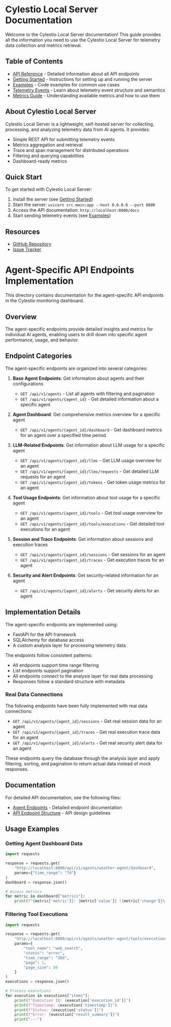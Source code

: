 # Cylestio Local Server Documentation

Welcome to the Cylestio Local Server documentation! This guide provides all the information you need to use the Cylestio Local Server for telemetry data collection and metrics retrieval.

## Table of Contents

- [API Reference](./api/README.md) - Detailed information about all API endpoints
- [Getting Started](./guides/getting-started.md) - Instructions for setting up and running the server
- [Examples](./examples/README.md) - Code examples for common use cases
- [Telemetry Events](./guides/telemetry-events.md) - Learn about telemetry event structure and semantics
- [Metrics Guide](./guides/metrics.md) - Understanding available metrics and how to use them

## About Cylestio Local Server

Cylestio Local Server is a lightweight, self-hosted server for collecting, processing, and analyzing telemetry data from AI agents. It provides:

- Simple REST API for submitting telemetry events
- Metrics aggregation and retrieval
- Trace and span management for distributed operations
- Filtering and querying capabilities
- Dashboard-ready metrics

## Quick Start

To get started with Cylestio Local Server:

1. Install the server (see [Getting Started](./guides/getting-started.md))
2. Start the server: `uvicorn src.main:app --host 0.0.0.0 --port 8000`
3. Access the API documentation: `http://localhost:8000/docs`
4. Start sending telemetry events (see [Examples](./examples/README.md))

## Resources

- [GitHub Repository](https://github.com/cylestio/cylestio-local-server)
- [Issue Tracker](https://github.com/cylestio/cylestio-local-server/issues)

# Agent-Specific API Endpoints Implementation

This directory contains documentation for the agent-specific API endpoints in the Cylestio monitoring dashboard.

## Overview

The agent-specific endpoints provide detailed insights and metrics for individual AI agents, enabling users to drill down into specific agent performance, usage, and behavior.

## Endpoint Categories

The agent-specific endpoints are organized into several categories:

1. **Base Agent Endpoints**: Get information about agents and their configurations
   - `GET /api/v1/agents` - List all agents with filtering and pagination
   - `GET /api/v1/agents/{agent_id}` - Get detailed information about a specific agent

2. **Agent Dashboard**: Get comprehensive metrics overview for a specific agent
   - `GET /api/v1/agents/{agent_id}/dashboard` - Get dashboard metrics for an agent over a specified time period

3. **LLM-Related Endpoints**: Get information about LLM usage for a specific agent
   - `GET /api/v1/agents/{agent_id}/llms` - Get LLM usage overview for an agent
   - `GET /api/v1/agents/{agent_id}/llms/requests` - Get detailed LLM requests for an agent
   - `GET /api/v1/agents/{agent_id}/tokens` - Get token usage metrics for an agent

4. **Tool Usage Endpoints**: Get information about tool usage for a specific agent
   - `GET /api/v1/agents/{agent_id}/tools` - Get tool usage overview for an agent
   - `GET /api/v1/agents/{agent_id}/tools/executions` - Get detailed tool executions for an agent

5. **Session and Trace Endpoints**: Get information about sessions and execution traces
   - `GET /api/v1/agents/{agent_id}/sessions` - Get sessions for an agent
   - `GET /api/v1/agents/{agent_id}/traces` - Get execution traces for an agent

6. **Security and Alert Endpoints**: Get security-related information for an agent
   - `GET /api/v1/agents/{agent_id}/alerts` - Get security alerts for an agent

## Implementation Details

The agent-specific endpoints are implemented using:
- FastAPI for the API framework
- SQLAlchemy for database access
- A custom analysis layer for processing telemetry data

The endpoints follow consistent patterns:
- All endpoints support time range filtering
- List endpoints support pagination
- All endpoints connect to the analysis layer for real data processing
- Responses follow a standard structure with metadata

### Real Data Connections

The following endpoints have been fully implemented with real data connections:

- `GET /api/v1/agents/{agent_id}/sessions` - Get real session data for an agent
- `GET /api/v1/agents/{agent_id}/traces` - Get real execution trace data for an agent
- `GET /api/v1/agents/{agent_id}/alerts` - Get real security alert data for an agent

These endpoints query the database through the analysis layer and apply filtering, sorting, and pagination to return actual data instead of mock responses.

## Documentation

For detailed API documentation, see the following files:
- [Agent Endpoints](api/agent_endpoints.md) - Detailed endpoint documentation
- [API Endpoint Structure](api/api_endpoint_structure.md) - API design guidelines

## Usage Examples

### Getting Agent Dashboard Data

```python
import requests

response = requests.get(
    "http://localhost:8000/api/v1/agents/weather-agent/dashboard",
    params={"time_range": "7d"}
)
dashboard = response.json()

# Access metrics
for metric in dashboard["metrics"]:
    print(f"{metric['metric']}: {metric['value']} ({metric['change']}% {metric['trend']})")
```

### Filtering Tool Executions

```python
import requests

response = requests.get(
    "http://localhost:8000/api/v1/agents/weather-agent/tools/executions",
    params={
        "tool_name": "web_search",
        "status": "error",
        "time_range": "30d",
        "page": 1,
        "page_size": 50
    }
)
executions = response.json()

# Process executions
for execution in executions["items"]:
    print(f"Execution ID: {execution['execution_id']}")
    print(f"Timestamp: {execution['timestamp']}")
    print(f"Status: {execution['status']}")
    print(f"Error: {execution['result_summary']}")
    print("---") 